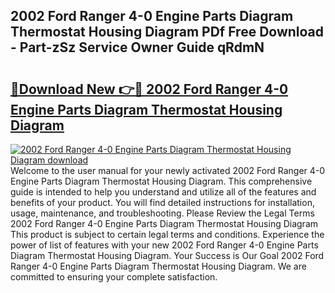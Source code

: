 ## 2002 Ford Ranger 4-0 Engine Parts Diagram Thermostat Housing Diagram PDf Free Download - Part-zSz Service Owner Guide qRdmN

# <h2><a href="http://dfhh4f.blite.top/?on=2002+Ford+Ranger+4-0+Engine+Parts+Diagram+Thermostat+Housing+Diagram">🔗Download New 👉🔴 2002 Ford Ranger 4-0 Engine Parts Diagram Thermostat Housing Diagram</a></h2>

[![2002 Ford Ranger 4-0 Engine Parts Diagram Thermostat Housing Diagram download](https://i.imgur.com/lujVjoI.png)](http://dfhh4f.blite.top/?on=2002+Ford+Ranger+4-0+Engine+Parts+Diagram+Thermostat+Housing+Diagram)
Welcome to the user manual for your newly activated 2002 Ford Ranger 4-0 Engine Parts Diagram Thermostat Housing Diagram. This comprehensive guide is intended to help you understand and utilize all of the features and benefits of your product. You will find detailed instructions for installation, usage, maintenance, and troubleshooting. Please Review the Legal Terms 2002 Ford Ranger 4-0 Engine Parts Diagram Thermostat Housing Diagram This product is subject to certain legal terms and conditions. Experience the power of list of features with your new 2002 Ford Ranger 4-0 Engine Parts Diagram Thermostat Housing Diagram. Your Success is Our Goal 2002 Ford Ranger 4-0 Engine Parts Diagram Thermostat Housing Diagram. We are committed to ensuring your complete satisfaction.
